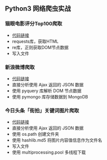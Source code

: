 Python3 网络爬虫实战
------
### 猫眼电影评分Top100爬取
- [代码链接](chapter3/maoyan.py)
- requests库，获取HTML
- re库，正则获取DOM节点数据
- 写入文件

### 新浪微博爬取
- [代码链接](chapter6/weibo.py)
- 直接分析使用 Ajax 返回的 JSON 数据
- 使用 pyquery 库解析 DOM 节点数据
- 使用 pymongo 库存储数据到 MongoDB

### 今日头条「街拍」关键词图片爬取
- [代码链接](chapter6/jiepai.py)
- 直接分析使用 Ajax 返回的 JSON 数据
- 使用 os.path 创建文件夹
- 使用 hashlib.md5 将图片内容值信息作为文件名
- 写入文件
- 使用 multiprocessing.pool 多线程下载
